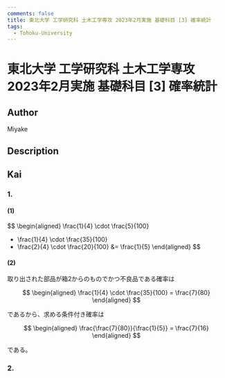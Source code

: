 ```yaml
---
comments: false
title: 東北大学 工学研究科 土木工学専攻 2023年2月実施 基礎科目 [3] 確率統計
tags:
  - Tohoku-University
---
```

# 東北大学 工学研究科 土木工学専攻 2023年2月実施 基礎科目 \[3\] 確率統計

## **Author**
Miyake

## **Description**

## **Kai**
### 1.
#### (1)

$$
\begin{aligned}
\frac{1}{4} \cdot \frac{5}{100}
+ \frac{1}{4} \cdot \frac{35}{100}
+ \frac{2}{4} \cdot \frac{20}{100}
&= \frac{1}{5}
\end{aligned}
$$

#### (2)
取り出された部品が箱2からのものでかつ不良品である確率は

$$
\begin{aligned}
\frac{1}{4} \cdot \frac{35}{100} = \frac{7}{80}
\end{aligned}
$$

であるから、求める条件付き確率は

$$
\begin{aligned}
\frac{\frac{7}{80}}{\frac{1}{5}} = \frac{7}{16}
\end{aligned}
$$

である。

### 2.
